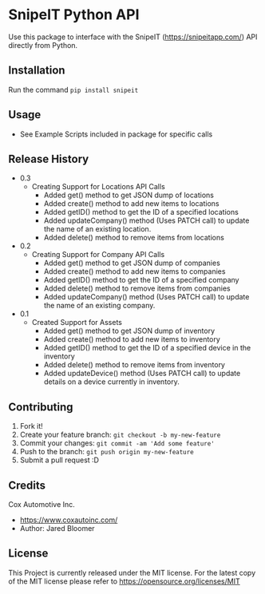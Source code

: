 # SnipeIT Python API
Use this package to interface with the SnipeIT (https://snipeitapp.com/) API directly from Python.

## Installation
Run the command `pip install snipeit`

## Usage
  * See Example Scripts included in package for specific calls

## Release History
  * 0.3
    * Creating Support for Locations API Calls
      * Added get() method to get JSON dump of locations
      * Added create() method to add new items to locations
      * Added getID() method to get the ID of a specified locations
      * Added updateCompany() method (Uses PATCH call) to update the name of an existing location.
      * Added delete() method to remove items from locations
  * 0.2
    * Creating Support for Company API Calls
      * Added get() method to get JSON dump of companies
      * Added create() method to add new items to companies
      * Added getID() method to get the ID of a specified company
      * Added delete() method to remove items from companies
      * Added updateCompany() method (Uses PATCH call) to update the name of an existing company.
  * 0.1
    * Created Support for Assets
        * Added get() method to get JSON dump of inventory
        * Added create() method to add new items to inventory
        * Added getID() method to get the ID of a specified device in the inventory
        * Added delete() method to remove items from inventory
        * Added updateDevice() method (Uses PATCH call) to update details on a device currently in inventory.

## Contributing
1. Fork it!
2. Create your feature branch: `git checkout -b my-new-feature`
3. Commit your changes: `git commit -am 'Add some feature'`
4. Push to the branch: `git push origin my-new-feature`
5. Submit a pull request :D

## Credits
Cox Automotive Inc.
  * https://www.coxautoinc.com/
  * Author: Jared Bloomer

## License
This Project is currently released under the MIT license. For the latest copy of the MIT license please refer to https://opensource.org/licenses/MIT
